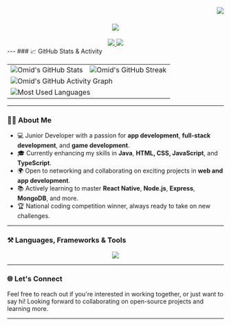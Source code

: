 <img align="right" src="https://visitor-badge.laobi.icu/badge?page_id=Omid2831.Omid2831" />

<h1 align="center">
    <img src="https://readme-typing-svg.herokuapp.com/?font=Righteous&size=35&center=true&vCenter=true&width=500&height=70&duration=4000&lines=Hi+There!+👋;+I'm+Omid+Mehrabi!;">
</h1>

<div align="center">
  <a href="mailto:mehrabiomid8282@gmail.com">
    <img src="https://img.shields.io/badge/Gmail-333333?style=for-the-badge&logo=gmail&logoColor=red" />
  </a> 
  <a href="https://www.linkedin.com/in/omid-mehrabi-2638792a5/" target="_blank">
    <img src="https://img.shields.io/badge/LinkedIn-0077B5?style=for-the-badge&logo=linkedin&logoColor=white" />
  </a>
</div>
---
### 📈 GitHub Stats & Activity

<div align="center">
  <table>
    <tr>
      <td>
        <img src="https://github-readme-stats.vercel.app/api?username=Omid2831&show_icons=true&theme=bear&hide=contribs,prs" alt="Omid's GitHub Stats" />
      </td>
      <td>
        <img src="https://github-readme-streak-stats.herokuapp.com/?user=Omid2831&theme=dark&hide_border=true" alt="Omid's GitHub Streak" />
      </td>
    </tr>
    <tr>
      <td colspan="2">
        <img src="https://github-readme-activity-graph.vercel.app/graph?username=Omid2831&theme=dracula" alt="Omid's GitHub Activity Graph" />
      </td>
    </tr>
    <tr>
      <td colspan="2">
        <img src="https://github-readme-stats.vercel.app/api/top-langs/?username=Omid2831&layout=compact&theme=bear" alt="Most Used Languages" />
      </td>
    </tr>
  </table>
</div>

---

### 👨‍💻 About Me
- 💻 Junior Developer with a passion for **app development**, **full-stack development**, and **game development**.
- 🎓 Currently enhancing my skills in **Java**, **HTML, CSS, JavaScript**, and **TypeScript**.
- 🌍 Open to networking and collaborating on exciting projects in **web and app development**.
- 📚 Actively learning to master **React Native**, **Node.js**, **Express**, **MongoDB**, and more.
- 🏆 National coding competition winner, always ready to take on new challenges.

---

### ⚒️ Languages, Frameworks & Tools
<div align="center">
  <img src="https://skillicons.dev/icons?i=html,css,javascript,typescript,react,nodejs,python,java,c,express,mongodb,mysql,firebase,flask" />
</div>


---

### 🌐 Let's Connect
Feel free to reach out if you're interested in working together, or just want to say hi! Looking forward to collaborating on open-source projects and learning more.

---

